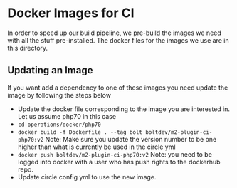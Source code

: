 # Docker Images for CI

In order to speed up our build pipeline, we pre-build the images we need with all the stuff pre-installed. The docker files for the images we use are in this directory.

## Updating an Image

If you want add a dependency  to one of these images you need update the image by following the steps below

- Update the docker file corresponding to the image you are interested in. Let us assume php70 in this case
- `cd operations/docker/php70`
- `docker build -f Dockerfile . --tag bolt boltdev/m2-plugin-ci-php70:v2` 
   Note: Make sure you update the version number to be one higher than what is currently be used in the circle yml
- `docker push boltdev/m2-plugin-ci-php70:v2`
  Note: you need to be logged into docker with a user who has push rights to the dockerhub repo.
- Update circle config yml to use the new image.
